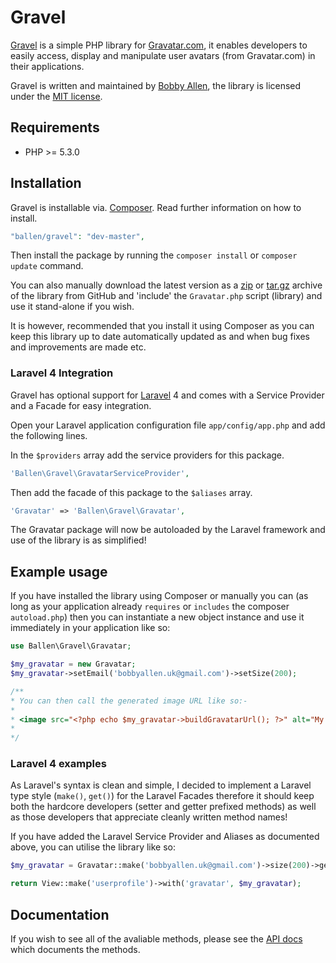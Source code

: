 Gravel
======

[Gravel](https://github.com/bobsta63/gravel) is a simple PHP library for [Gravatar.com](http://www.gravatar.com), it enables developers to easily access, display and manipulate user avatars (from Gravatar.com) in their applications.

Gravel is written and maintained by [Bobby Allen](http://bobbyallen.me), the library is licensed under the [MIT license](LICENSE).

## Requirements

* PHP >= 5.3.0

## Installation

Gravel is installable via. [Composer](http://getcomposer.org). Read further information on how to install.

```php
"ballen/gravel": "dev-master",
```
Then install the package by running the `composer install` or `composer update` command.

You can also manually download the latest version as a [zip](https://github.com/bobsta63/gravel/archive/master.zip) or [tar.gz](https://github.com/bobsta63/gravel/archive/master.tar.gz) archive of the library from GitHub and 'include' the `Gravatar.php` script (library) and use it stand-alone if you wish.

It is however, recommended that you install it using Composer as you can keep this library up to date automatically updated as and when bug fixes and improvements are made etc.

### Laravel 4 Integration

Gravel has optional support for [Laravel](http://www.laravel.com) 4 and comes with a Service Provider and a Facade for easy integration.

Open your Laravel application configuration file `app/config/app.php` and add the following lines.

In the `$providers` array add the service providers for this package.

```php
'Ballen\Gravel\GravatarServiceProvider',
```

Then add the facade of this package to the `$aliases` array.

```php
'Gravatar' => 'Ballen\Gravel\Gravatar',
```

The Gravatar package will now be autoloaded by the Laravel framework and use of the library is as simplified!

## Example usage

If you have installed the library using Composer or manually you can (as long as your application already `requires` or `includes` the composer `autoload.php`) then you can instantiate a new object instance and use it immediately in your application like so:

```php
use Ballen\Gravel\Gravatar;

$my_gravatar = new Gravatar;
$my_gravatar->setEmail('bobbyallen.uk@gmail.com')->setSize(200);

/**
* You can then call the generated image URL like so:-
* 
* <image src="<?php echo $my_gravatar->buildGravatarUrl(); ?>" alt="My avatar using Gravatar.com">
*
*/
```

### Laravel 4 examples

As Laravel's syntax is clean and simple, I decided to implement a Laravel type style (`make()`, `get()`) for the Laravel Facades therefore it should keep both the hardcore developers (setter and getter prefixed methods) as well as those developers that appreciate cleanly written method names!

If you have added the Laravel Service Provider and Aliases as documented above, you can utilise the library like so:

```php
$my_gravatar = Gravatar::make('bobbyallen.uk@gmail.com')->size(200)->get();

return View::make('userprofile')->with('gravatar', $my_gravatar);
```

## Documentation

If you wish to see all of the avaliable methods, please see the [API docs](docs/index.html) which documents the methods.